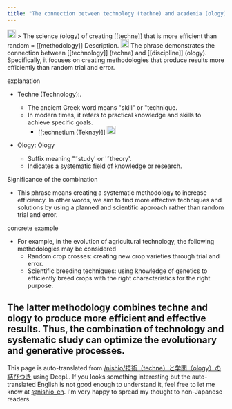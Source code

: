 ```yaml
---
title: "The connection between technology (techne) and academia (ology)"
---
```



<img src='https://scrapbox.io/api/pages/nishio-en/nishio/icon' alt='nishio.icon' height="19.5"/>
> The science (ology) of creating [[techne]] that is more efficient than random = [[methodology]]
Description.

<img src='https://scrapbox.io/api/pages/nishio-en/gpt/icon' alt='gpt.icon' height="19.5"/>
The phrase demonstrates the connection between [[technology]] (techne) and [[discipline]] (ology). Specifically, it focuses on creating methodologies that produce results more efficiently than random trial and error.

explanation
- Techne (Technology):.
    - The ancient Greek word means "skill" or "technique.
    - In modern times, it refers to practical knowledge and skills to achieve specific goals.
        - [[technetium (Teknay)]] <img src='https://scrapbox.io/api/pages/nishio-en/nishio/icon' alt='nishio.icon' height="19.5"/>

- Ology: Ology
    - Suffix meaning "˜study' or '˜theory'.
    - Indicates a systematic field of knowledge or research.

Significance of the combination
- This phrase means creating a systematic methodology to increase efficiency. In other words, we aim to find more effective techniques and solutions by using a planned and scientific approach rather than random trial and error.

concrete example
- For example, in the evolution of agricultural technology, the following methodologies may be considered
    - Random crop crosses: creating new crop varieties through trial and error.
    - Scientific breeding techniques: using knowledge of genetics to efficiently breed crops with the right characteristics for the right purpose.

The latter methodology combines techne and ology to produce more efficient and effective results. Thus, the combination of technology and systematic study can optimize the evolutionary and generative processes.
---
This page is auto-translated from [/nishio/技術（techne）と学問（ology）の結びつき](https://scrapbox.io/nishio/技術（techne）と学問（ology）の結びつき) using DeepL. If you looks something interesting but the auto-translated English is not good enough to understand it, feel free to let me know at [@nishio_en](https://twitter.com/nishio_en). I'm very happy to spread my thought to non-Japanese readers.
